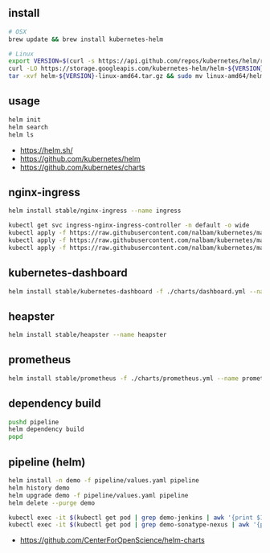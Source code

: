 ## install
```bash
# OSX
brew update && brew install kubernetes-helm

# Linux
export VERSION=$(curl -s https://api.github.com/repos/kubernetes/helm/releases/latest | grep tag_name | cut -d'"' -f4)
curl -LO https://storage.googleapis.com/kubernetes-helm/helm-${VERSION}-linux-amd64.tar.gz
tar -xvf helm-${VERSION}-linux-amd64.tar.gz && sudo mv linux-amd64/helm /usr/local/bin/helm
```

## usage
```bash
helm init
helm search
helm ls
```
* https://helm.sh/
* https://github.com/kubernetes/helm
* https://github.com/kubernetes/charts

## nginx-ingress
```bash
helm install stable/nginx-ingress --name ingress

kubectl get svc ingress-nginx-ingress-controller -n default -o wide
kubectl apply -f https://raw.githubusercontent.com/nalbam/kubernetes/master/sample/sample-node.yml
kubectl apply -f https://raw.githubusercontent.com/nalbam/kubernetes/master/sample/sample-spring.yml
kubectl apply -f https://raw.githubusercontent.com/nalbam/kubernetes/master/sample/sample-web.yml
```

## kubernetes-dashboard
```bash
helm install stable/kubernetes-dashboard -f ./charts/dashboard.yml --name dashboard
```

## heapster
```bash
helm install stable/heapster --name heapster
```

## prometheus
```bash
helm install stable/prometheus -f ./charts/prometheus.yml --name prometheus
```



## dependency build
```bash
pushd pipeline
helm dependency build
popd
```

## pipeline (helm)
```bash
helm install -n demo -f pipeline/values.yaml pipeline
helm history demo
helm upgrade demo -f pipeline/values.yaml pipeline
helm delete --purge demo

kubectl exec -it $(kubectl get pod | grep demo-jenkins | awk '{print $1}') -- sh
kubectl exec -it $(kubectl get pod | grep demo-sonatype-nexus | awk '{print $1}') -- sh
```
* https://github.com/CenterForOpenScience/helm-charts
